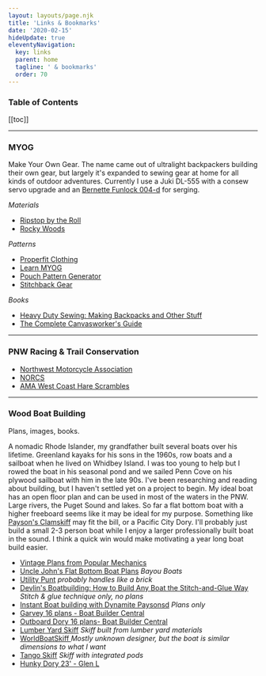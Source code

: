 ```yaml
---
layout: layouts/page.njk
title: 'Links & Bookmarks'
date: '2020-02-15'
hideUpdate: true
eleventyNavigation:
  key: links
  parent: home
  tagline: ' & bookmarks'
  order: 70
---
```


 <h3>Table of Contents</h3>

 [[toc]] 

<hr/>

### MYOG
 Make Your Own Gear. The name came out of ultralight backpackers building their own gear, but largely it's expanded to sewing gear at home for all kinds of outdoor adventures. Currently I use a Juki DL-555 with a consew servo upgrade and an <a href="https://sewinginsight.com/reviews/bernina-bernette-funlock-004d-review/">Bernette Funlock 004-d</a> for serging.

<em>Materials</em>

- [Ripstop by the Roll](https://ripstopbytheroll.com/)
- [Rocky Woods](https://www.rockywoods.com/)


<em>Patterns</em>

- [Properfit Clothing](https://www.properfitclothing.com/patterns)
- [Learn MYOG](https://learnmyog.com/)
- [Pouch Pattern Generator](https://zipworks.shinyapps.io/generator/)
- [Stitchback Gear](https://www.stitchbackgear.com/)


<em>Books</em>

- [Heavy Duty Sewing: Making Backpacks and Other Stuff](https://www.amazon.com/Heavy-Duty-Sewing-Making-Backpacks/dp/0711239258/ref=asc_df_0711239258/?tag=hyprod-20&linkCode=df0&hvadid=312149991496&hvpos=&hvnetw=g&hvrand=10749721149607985463&hvpone=&hvptwo=&hvqmt=&hvdev=c&hvdvcmdl=&hvlocint=&hvlocphy=1027583&hvtargid=pla-521485033139&psc=1)
- [The Complete Canvasworker's Guide](https://www.amazon.com/Complete-Canvasworkers-Guide-Outfit-Cloth/dp/0070240809/ref=asc_df_0070240809/?tag=hyprod-20&linkCode=df0&hvadid=312665373555&hvpos=&hvnetw=g&hvrand=763047602816994396&hvpone=&hvptwo=&hvqmt=&hvdev=c&hvdvcmdl=&hvlocint=&hvlocphy=1027583&hvtargid=pla-458079643335&psc=1)


<hr/>

<!-- ### Tech
- [Raspberry Pi ChartPlotter](https://opencpn.org)
- [Cutie Pi Images](https://github.com/cutiepi-io/cutiepi-doc/blob/main/SystemFlashingGuide.md)

<hr/> -->

### PNW Racing & Trail Conservation
- [Northwest Motorcycle Association](https://nmaoffroad.org/) 
- [NORCS](https://teamtortoiseracing.com/)
- [AMA West Coast Hare Scrambles](https://westharescramble.com/)

<hr/>

### Wood Boat Building

Plans, images, books. 

A nomadic Rhode Islander, my grandfather built several boats over his lifetime. Greenland kayaks for his sons in the 1960s, row boats and a sailboat when he lived on Whidbey Island. I was too young to help but I rowed the boat in his seasonal pond and we sailed Penn Cove on his plywood sailboat with him in the late 90s. I've been researching and reading about building, but I haven't settled yet on a project to begin. My ideal boat has an open floor plan and can be used in most of the waters in the PNW. Large rivers, the Puget Sound and lakes. So far a flat bottom boat with a higher freeboard seems like it may be ideal for my purpose. Something like [Payson's Clamskiff](https://smallboatsmonthly.com/article/clam-skiff/) may fit the bill, or a Pacific City Dory. I'll probably just build a small 2-3 person boat while I enjoy a larger professionally built boat in the sound. I think a quick win would make motivating a year long boat build easier.

- [Vintage Plans from Popular Mechanics](https://www.vintageprojects.com/search/node?keys=boat)
- [Uncle John's Flat Bottom Boat Plans](www.unclejohns.com) <em>Bayou Boats</em>
- [Utility Punt](https://www.storerboatplans.com/boatplans/handy-punt-lightweight-stable-outboard-boat-for-fishing-rvs-and-caravanning/) <em>probably handles like a brick</em>
- [Devlin's Boatbuilding: How to Build Any Boat the Stitch-and-Glue Way](https://www.thriftbooks.com/w/devlins-boatbuilding-how-to-build-any-boat-the-stitch-and-glue-way_samual-devlin/316340/?resultid=6adade2e-7327-41e1-8482-4a009d417c3e#edition=3707367&idiq=3874342) <em>Stitch & glue technique only, no plans</em>
- [Instant Boat building with Dynamite Paysonsd](https://www.thriftbooks.com/w/instant-boatbuilding-with-dynamite-payson_harold-h-payson/535618/item/#edition=3305028&idiq=13314324) <em>Plans only</em>
- [Garvey 16 plans - Boat Builder Central](https://www.boatbuildercentral.com/product/jon-boat-garvey-16-boat-plans-gf16/)
- [Outboard Dory 16 plans- Boat Builder Central ](https://www.boatbuildercentral.com/product/outboard-dory-16-boat-plans-od16/)
- [Lumber Yard Skiff](http://www.oldwharf.com/store/lys-plans) <em>Skiff built from lumber yard materials</em>
- [WorldBoatSkiff ](https://www.etsy.com/listing/1014185534/boat-plans?click_key=cccab2790a23b3e3a9fa972daf538e3bc07d6bd5%3A1014185534&click_sum=d844dbb6&ref=shop_home_active_1&sts=1)<em>Mostly unknown designer, but the boat is similar dimensions to what I want</em>
- [Tango Skiff](http://www.tangoskiff.com/) <em>Skiff with integrated pods</em>
- [Hunky Dory 23' - Glen L](https://www.glen-l.com/23-Hunky-Dory-power-fishing-dory/products/327/) 


